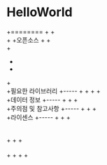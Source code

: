 # HelloWorld
 +========
 +
 +<br/>
 +
 +오픈소스
 +
 +<br/>
 +
 
 +
 +
 +<br/>
 +필요한 라이브러리
 +-----
 +
 +
 +
 +<br/>
 +데이터 정보
 +-----
 +
 +
 +<br/>
 +주의점 및 참고사항
 +-----
 +
 +
 +<br/>
 +라이센스
 +-----
 +
 +
 +<br/><br/><br/>
 +
 +
 +<br/><br/>
 +
 +
 +
 +
